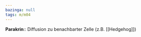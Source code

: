 ```yaml
---
bazinga: null
tags: m/m04
---
```

**Parakrin**:: Diffusion zu benachbarter Zelle (z.B. [[Hedgehog]])
